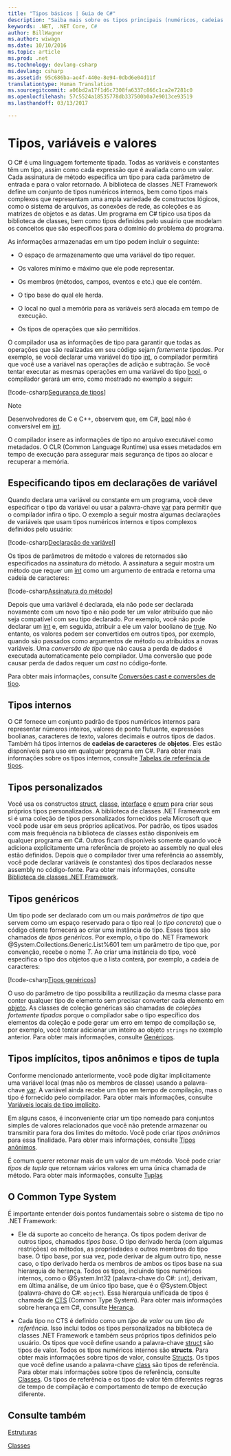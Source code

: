 ```yaml
---
title: "Tipos básicos | Guia de C#"
description: "Saiba mais sobre os tipos principais (numéricos, cadeias de caracteres e objetos) em todos os programas em C#"
keywords: .NET, .NET Core, C#
author: BillWagner
ms.author: wiwagn
ms.date: 10/10/2016
ms.topic: article
ms.prod: .net
ms.technology: devlang-csharp
ms.devlang: csharp
ms.assetid: 95c686ba-ae4f-440e-8e94-0dbd6e04d11f
translationtype: Human Translation
ms.sourcegitcommit: a06bd2a17f1d6c7308fa6337c866c1ca2e7281c0
ms.openlocfilehash: 57c5524a18535778db337500b0a7e9013ce93519
ms.lasthandoff: 03/13/2017

---
```


# <a name="types-variables-and-values"></a>Tipos, variáveis e valores  
O C# é uma linguagem fortemente tipada. Todas as variáveis e constantes têm um tipo, assim como cada expressão que é avaliada como um valor. Cada assinatura de método especifica um tipo para cada parâmetro de entrada e para o valor retornado. A biblioteca de classes .NET Framework define um conjunto de tipos numéricos internos, bem como tipos mais complexos que representam uma ampla variedade de constructos lógicos, como o sistema de arquivos, as conexões de rede, as coleções e as matrizes de objetos e as datas. Um programa em C# típico usa tipos da biblioteca de classes, bem como tipos definidos pelo usuário que modelam os conceitos que são específicos para o domínio do problema do programa.  
  
As informações armazenadas em um tipo podem incluir o seguinte:  
  
-   O espaço de armazenamento que uma variável do tipo requer.  
  
-   Os valores mínimo e máximo que ele pode representar.  
  
-   Os membros (métodos, campos, eventos e etc.) que ele contém.  
  
-   O tipo base do qual ele herda.  
  
-   O local no qual a memória para as variáveis será alocada em tempo de execução.  
  
-   Os tipos de operações que são permitidos.  
  
O compilador usa as informações de tipo para garantir que todas as operações que são realizadas em seu código sejam *fortemente tipadas*. Por exemplo, se você declarar uma variável do tipo [int](https://msdn.microsoft.com/library/5kzh1b5w.aspx), o compilador permitirá que você use a variável nas operações de adição e subtração. Se você tentar executar as mesmas operações em uma variável do tipo [bool](https://msdn.microsoft.com/library/c8f5xwh7.aspx), o compilador gerará um erro, como mostrado no exemplo a seguir:  
  
[!code-csharp[Segurança de tipos](../../samples/snippets/csharp/concepts/basic-types/type-safety.cs)]  
  
> [!NOTE]  
>  Desenvolvedores de C e C++, observem que, em C#, [bool](https://msdn.microsoft.com/library/c8f5xwh7.aspx) não é conversível em [int](https://msdn.microsoft.com/library/5kzh1b5w.aspx).  
  
O compilador insere as informações de tipo no arquivo executável como metadados. O CLR (Common Language Runtime) usa esses metadados em tempo de execução para assegurar mais segurança de tipos ao alocar e recuperar a memória.  

## <a name="specifying-types-in-variable-declarations"></a>Especificando tipos em declarações de variável  
Quando declara uma variável ou constante em um programa, você deve especificar o tipo da variável ou usar a palavra-chave [var](https://msdn.microsoft.com/library/bb383973.aspx) para permitir que o compilador infira o tipo. O exemplo a seguir mostra algumas declarações de variáveis que usam tipos numéricos internos e tipos complexos definidos pelo usuário:  
  
[!code-csharp[Declaração de variável](../../samples/snippets/csharp/concepts/basic-types/variable-declaration.cs)]  
  
Os tipos de parâmetros de método e valores de retornados são especificados na assinatura do método. A assinatura a seguir mostra um método que requer um [int](https://msdn.microsoft.com/library/5kzh1b5w.aspx) como um argumento de entrada e retorna uma cadeia de caracteres:  
  
[!code-csharp[Assinatura do método](../../samples/snippets/csharp/concepts/basic-types/method-signature.cs)]  
  
Depois que uma variável é declarada, ela não pode ser declarada novamente com um novo tipo e não pode ter um valor atribuído que não seja compatível com seu tipo declarado. Por exemplo, você não pode declarar um [int](https://msdn.microsoft.com/library/5kzh1b5w.aspx) e, em seguida, atribuir a ele um valor booliano de [true](https://msdn.microsoft.com/library/06d3w013.aspx). No entanto, os valores podem ser convertidos em outros tipos, por exemplo, quando são passados como argumentos de método ou atribuídos a novas variáveis. Uma *conversão de tipo* que não causa a perda de dados é executada automaticamente pelo compilador. Uma conversão que pode causar perda de dados requer um *cast* no código-fonte. 

Para obter mais informações, consulte [Conversões cast e conversões de tipo](https://msdn.microsoft.com/library/ms173105.aspx).
 
## <a name="built-in-types"></a>Tipos internos
O C# fornece um conjunto padrão de tipos numéricos internos para representar números inteiros, valores de ponto flutuante, expressões boolianas, caracteres de texto, valores decimais e outros tipos de dados. Também há tipos internos de **cadeias de caracteres** de **objetos**. Eles estão disponíveis para uso em qualquer programa em C#. Para obter mais informações sobre os tipos internos, consulte [Tabelas de referência de tipos](https://msdn.microsoft.com/library/1dhd7f2x.aspx).  
  
## <a name="custom-types"></a>Tipos personalizados  
Você usa os constructos [struct](https://msdn.microsoft.com/library/ah19swz4.aspx), [classe](https://msdn.microsoft.com/library/0b0thckt.aspx), [interface](https://msdn.microsoft.com/library/87d83y5b.aspx) e [enum](https://msdn.microsoft.com/library/sbbt4032.aspx) para criar seus próprios tipos personalizados. A biblioteca de classes .NET Framework em si é uma coleção de tipos personalizados fornecidos pela Microsoft que você pode usar em seus próprios aplicativos. Por padrão, os tipos usados com mais frequência na biblioteca de classes estão disponíveis em qualquer programa em C#. Outros ficam disponíveis somente quando você adiciona explicitamente uma referência de projeto ao assembly no qual eles estão definidos. Depois que o compilador tiver uma referência ao assembly, você pode declarar variáveis (e constantes) dos tipos declarados nesse assembly no código-fonte. Para obter mais informações, consulte [Biblioteca de classes .NET Framework](https://msdn.microsoft.com/library/gg145045(v=vs.110).aspx).  
  
## <a name="generic-types"></a>Tipos genéricos  
Um tipo pode ser declarado com um ou mais *parâmetros de tipo* que servem como um espaço reservado para o tipo real (o *tipo concreto*) que o código cliente fornecerá ao criar uma instância do tipo. Esses tipos são chamados de *tipos genéricos*. Por exemplo, o tipo do .NET Framework @System.Collections.Generic.List%601 tem um parâmetro de tipo que, por convenção, recebe o nome *T*. Ao criar uma instância do tipo, você especifica o tipo dos objetos que a lista conterá, por exemplo, a cadeia de caracteres:  
  
[!code-csharp[Tipos genéricos](../../samples/snippets/csharp/concepts/basic-types/generic-type.cs)] 
  
O uso do parâmetro de tipo possibilita a reutilização da mesma classe para conter qualquer tipo de elemento sem precisar converter cada elemento em [objeto](https://msdn.microsoft.com/library/9kkx3h3c.aspx). As classes de coleção genéricas são chamadas de *coleções fortemente tipadas* porque o compilador sabe o tipo específico dos elementos da coleção e pode gerar um erro em tempo de compilação se, por exemplo, você tentar adicionar um inteiro ao objeto `strings` no exemplo anterior. Para obter mais informações, consulte [Genéricos](programming-guide/generics/index.md). 

## <a name="implicit-types-anonymous-types-and-tuple-types"></a>Tipos implícitos, tipos anônimos e tipos de tupla  
Conforme mencionado anteriormente, você pode digitar implicitamente uma variável local (mas não os membros de classe) usando a palavra-chave [var](https://msdn.microsoft.com/library/bb383973.aspx). A variável ainda recebe um tipo em tempo de compilação, mas o tipo é fornecido pelo compilador. Para obter mais informações, consulte [Variáveis locais de tipo implícito](https://msdn.microsoft.com/library/bb384061.aspx).  
  
Em alguns casos, é inconveniente criar um tipo nomeado para conjuntos simples de valores relacionados que você não pretende armazenar ou transmitir para fora dos limites do método. Você pode criar *tipos anônimos* para essa finalidade. Para obter mais informações, consulte [Tipos anônimos](https://msdn.microsoft.com/library/bb397696.aspx).

É comum querer retornar mais de um valor de um método. Você pode criar *tipos de tupla* que retornam vários valores em uma única chamada de método. Para obter mais informações, consulte [Tuplas](tuples.md)

## <a name="the-common-type-system"></a>O Common Type System  
É importante entender dois pontos fundamentais sobre o sistema de tipo no .NET Framework:  
  
-   Ele dá suporte ao conceito de herança. Os tipos podem derivar de outros tipos, chamados *tipos base*. O tipo derivado herda (com algumas restrições) os métodos, as propriedades e outros membros do tipo base. O tipo base, por sua vez, pode derivar de algum outro tipo, nesse caso, o tipo derivado herda os membros de ambos os tipos base na sua hierarquia de herança. Todos os tipos, incluindo tipos numéricos internos, como o @System.Int32 (palavra-chave do C#: `int`), derivam, em última análise, de um único tipo base, que é o @System.Object (palavra-chave do C#: `object`). Essa hierarquia unificada de tipos é chamada de [CTS](../standard/common-type-system.md) (Common Type System). Para obter mais informações sobre herança em C#, consulte [Herança](https://msdn.microsoft.com/library/ms173149.aspx).  
  
-   Cada tipo no CTS é definido como um *tipo de valor* ou um *tipo de referência*. Isso inclui todos os tipos personalizados na biblioteca de classes .NET Framework e também seus próprios tipos definidos pelo usuário. Os tipos que você define usando a palavra-chave [struct](https://msdn.microsoft.com/library/ah19swz4.aspx) são tipos de valor. Todos os tipos numéricos internos são **structs**. Para obter mais informações sobre tipos de valor, consulte [Structs](structs.md). Os tipos que você define usando a palavra-chave [class](https://msdn.microsoft.com/library/0b0thckt.aspx) são tipos de referência. Para obter mais informações sobre tipos de referência, consulte [Classes](classes.md). Os tipos de referência e os tipos de valor têm diferentes regras de tempo de compilação e comportamento de tempo de execução diferente.
 
  
## <a name="see-also"></a>Consulte também
[Estruturas](structs.md)

[Classes](classes.md)

